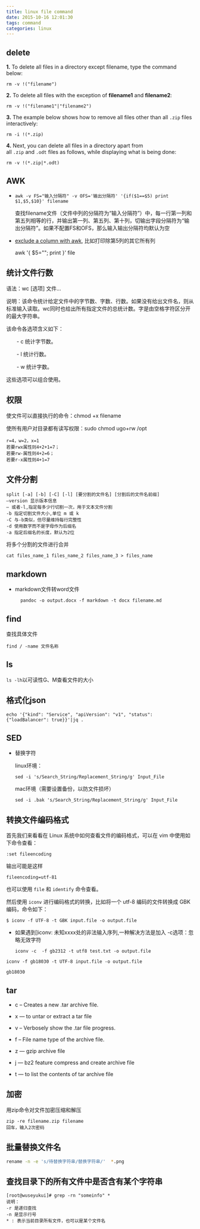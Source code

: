 ```yaml
---
title: linux file command
date: 2015-10-16 12:01:30
tags: command
categories: linux
---
```


## delete

**1.** To delete all files in a directory except filename, type the command below:

```shell
rm -v !("filename")
```

**2.** To delete all files with the exception of **filename1** and **filename2**:

```shell
rm -v !("filename1"|"filename2") 
```

**3.** The example below shows how to remove all files other than all `.zip` files interactively:

```shell
rm -i !(*.zip)
```

**4.** Next, you can delete all files in a directory apart from all `.zip` and `.odt` files as follows, while displaying what is being done:

```shell
rm -v !(*.zip|*.odt)
```

## AWK

- `awk -v FS="输入分隔符" -v OFS='输出分隔符' '{if($1==$5) print $1,$5,$10}' filename`
  
  查找filename文件（文件中列的分隔符为“输入分隔符”）中，每一行第一列和第五列相等的行，并输出第一列、第五列、第十列，切输出字段分隔符为“输出分隔符”。如果不配置FS和OFS，那么输入输出分隔符均默认为空

- [exclude a column with awk](https://www.commandlinefu.com/commands/view/6872/exclude-a-column-with-awk), 比如打印除第5列的其它所有列
  
  awk '{ $5=""; print }' file

## 统计文件行数

语法：wc [选项] 文件…

说明：该命令统计给定文件中的字节数、字数、行数。如果没有给出文件名，则从标准输入读取。wc同时也给出所有指定文件的总统计数。字是由空格字符区分开的最大字符串。

该命令各选项含义如下：

　　- c 统计字节数。

　　- l 统计行数。

　　- w 统计字数。

这些选项可以组合使用。

## 权限

使文件可以直接执行的命令：chmod +x filename

使所有用户对目录都有读写权限：sudo chmod ugo+rw /opt

```
r=4，w=2，x=1
若要rwx属性则4+2+1=7；
若要rw-属性则4+2=6；
若要r-x属性则4+1=7
```

## 文件分割

```shell
split [-a] [-b] [-C] [-l] [要分割的文件名] [分割后的文件名前缀]
–version 显示版本信息
– 或者-l,指定每多少行切割一次，用于文本文件分割
-b 指定切割文件大小,单位 m 或 k
-C 与-b类似，但尽量维持每行完整性
-d 使用数字而不是字母作为后缀名
-a 指定后缀名的长度，默认为2位
```

将多个分割的文件进行合并

```shell
cat files_name_1 files_name_2 files_name_3 > files_name
```

## markdown

- markdown文件转word文件
  
  ```shell
    pandoc -o output.docx -f markdown -t docx filename.md
  ```

## find

查找具体文件    

```
find / -name 文件名称
```

## ls

`ls -lh`以可读性G、M查看文件的大小

## 格式化json

```shell
echo '{"kind": "Service", "apiVersion": "v1", "status": {"loadBalancer": true}}'|jq .
```

## SED

- 替换字符
  
  linux环境：
  
  ```shell
  sed -i 's/Search_String/Replacement_String/g' Input_File
  ```
  
  mac环境（需要设置备份，以防文件损坏）
  
  ```shell
  sed -i .bak 's/Search_String/Replacement_String/g' Input_File
  ```

## 转换文件编码格式

首先我们来看看在 Linux 系统中如何查看文件的编码格式，可以在 vim 中使用如下命令查看：

```shell
:set fileencoding
```

输出可能是这样

```
fileencoding=utf-81
```

也可以使用 `file` 和 `identify` 命令查看。

然后使用 `iconv` 进行编码格式的转换，比如将一个 utf-8 编码的文件转换成 GBK 编码，命令如下：

```shell
$ iconv -f UTF-8 -t GBK input.file -o output.file
```

- 如果遇到]iconv: 未知xxxx处的非法输入序列,一种解决方法是加入 -c选项：忽略无效字符
  
  ```shell
  iconv -c  -f gb2312 -t utf8 test.txt -o output.file
  ```

```
iconv -f gb18030 -t UTF-8 input.file -o output.file

gb18030
```

## tar

- c – Creates a new .tar archive file.

- x — to untar or extract a tar file

- v – Verbosely show the .tar file progress.

- f – File name type of the archive file.

- z — gzip archive file

- j —  bz2 feature compress and create archive file

- t — to list the contents of tar archive file

## 加密

用zip命令对文件加密压缩和解压

```shell
zip -re filename.zip filename 
回车，输入2次密码
```

## 批量替换文件名

```bash
rename -n -e 's/待替换字符串/替换字符串/'  *.png
```

## 查找目录下的所有文件中是否含有某个字符串

```shell
[root@wuseyukui]# grep -rn "someinfo" *
说明：
-r 是递归查找
-n 是显示行号
* : 表示当前目录所有文件，也可以是某个文件名
```
